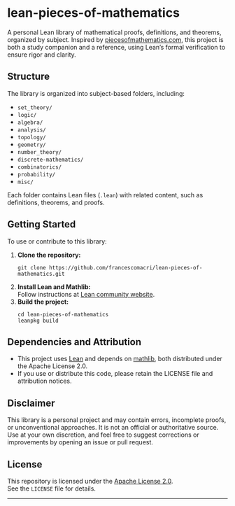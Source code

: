 # lean-pieces-of-mathematics

A personal Lean library of mathematical proofs, definitions, and theorems, organized by subject. Inspired by [piecesofmathematics.com](https://www.piecesofmathematics.com), this project is both a study companion and a reference, using Lean’s formal verification to ensure rigor and clarity.

## Structure

The library is organized into subject-based folders, including:

- `set_theory/`
- `logic/`
- `algebra/`
- `analysis/`
- `topology/`
- `geometry/`
- `number_theory/`
- `discrete-mathematics/`
- `combinatorics/`
- `probability/`
- `misc/`

Each folder contains Lean files (`.lean`) with related content, such as definitions, theorems, and proofs.

## Getting Started

To use or contribute to this library:

1. **Clone the repository:**
   ```
   git clone https://github.com/francescomacri/lean-pieces-of-mathematics.git
   ```
2. **Install Lean and Mathlib:**  
   Follow instructions at [Lean community website](https://leanprover-community.github.io/get_started.html).
3. **Build the project:**
   ```
   cd lean-pieces-of-mathematics
   leanpkg build
   ```

## Dependencies and Attribution

- This project uses [Lean](https://leanprover-community.github.io/) and depends on [mathlib](https://github.com/leanprover-community/mathlib), both distributed under the Apache License 2.0.
- If you use or distribute this code, please retain the LICENSE file and attribution notices.

## Disclaimer

This library is a personal project and may contain errors, incomplete proofs, or unconventional approaches. It is not an official or authoritative source. Use at your own discretion, and feel free to suggest corrections or improvements by opening an issue or pull request.

## License

This repository is licensed under the [Apache License 2.0](LICENSE).  
See the `LICENSE` file for details.

---

